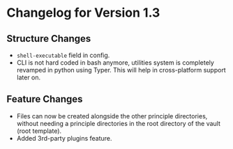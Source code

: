 # Changelog for Version 1.3

## Structure Changes

- `shell-executable` field in config.
- CLI is not hard coded in bash anymore, utilities system is completely revamped in python using Typer. This will help in cross-platform support later on.

## Feature Changes

- Files can now be created alongside the other principle directories, without needing a principle directories in the root directory of the vault (root template).
- Added 3rd-party plugins feature.

